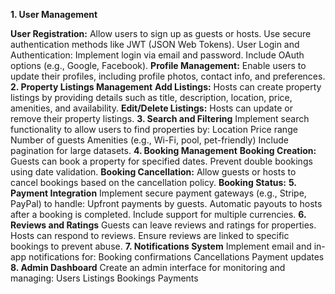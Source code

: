 **1. User Management**

**User Registration:**
Allow users to sign up as guests or hosts.
Use secure authentication methods like JWT (JSON Web Tokens).
User Login and Authentication:
Implement login via email and password.
Include OAuth options (e.g., Google, Facebook).
**Profile Management:**
Enable users to update their profiles, including profile photos, contact info, and preferences.
**2. Property Listings Management**
**Add Listings:**
Hosts can create property listings by providing details such as title, description, location, price, amenities, and availability.
**Edit/Delete Listings:**
Hosts can update or remove their property listings.
**3. Search and Filtering**
Implement search functionality to allow users to find properties by:
Location
Price range
Number of guests
Amenities (e.g., Wi-Fi, pool, pet-friendly)
Include pagination for large datasets.
**4. Booking Management**
**Booking Creation:**
Guests can book a property for specified dates.
Prevent double bookings using date validation.
**Booking Cancellation:**
Allow guests or hosts to cancel bookings based on the cancellation policy.
**Booking Status:**
**5. Payment Integration**
Implement secure payment gateways (e.g., Stripe, PayPal) to handle:
Upfront payments by guests.
Automatic payouts to hosts after a booking is completed.
Include support for multiple currencies.
**6. Reviews and Ratings**
Guests can leave reviews and ratings for properties.
Hosts can respond to reviews.
Ensure reviews are linked to specific bookings to prevent abuse.
**7. Notifications System**
Implement email and in-app notifications for:
Booking confirmations
Cancellations
Payment updates
**8. Admin Dashboard**
Create an admin interface for monitoring and managing:
Users
Listings
Bookings
Payments

